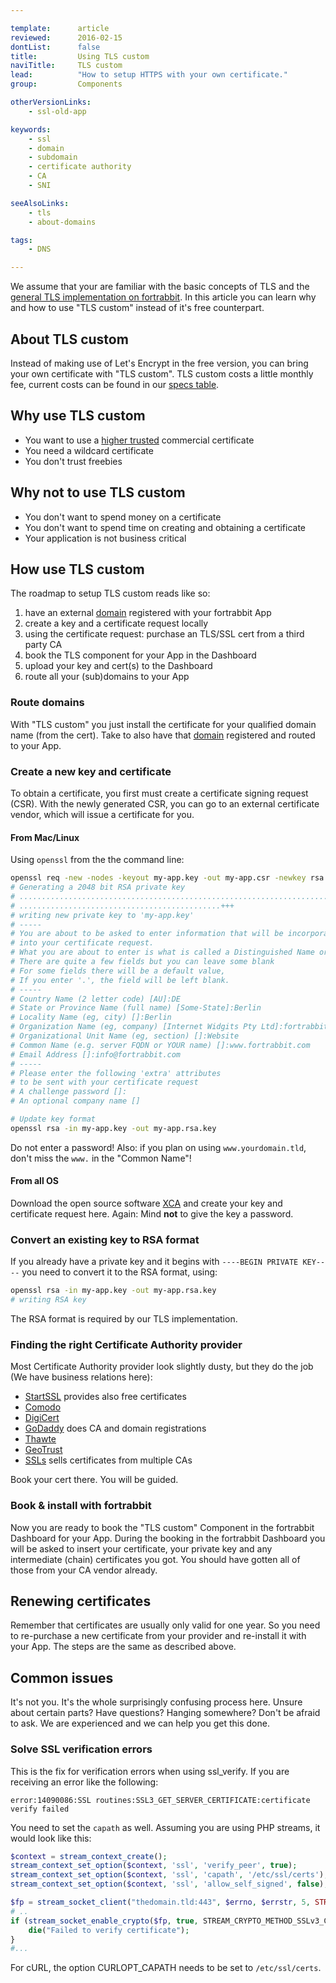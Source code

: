 ```yaml
---

template:      article
reviewed:      2016-02-15
dontList:      false
title:         Using TLS custom
naviTitle:     TLS custom
lead:          "How to setup HTTPS with your own certificate."
group:         Components

otherVersionLinks:
    - ssl-old-app

keywords:
    - ssl
    - domain
    - subdomain
    - certificate authority
    - CA
    - SNI

seeAlsoLinks:
    - tls
    - about-domains

tags:
    - DNS

---
```


We assume that your are familiar with the basic concepts of TLS and the [general TLS implementation on fortrabbit](/tls). In this article you can learn why and how to use "TLS custom" instead of it's free counterpart.

## About TLS custom

Instead of making use of Let's Encrypt in the free version, you can bring your own certificate with "TLS custom". TLS custom costs a little monthly fee, current costs can be found in our [specs table](https://www.fortrabbit.com/specs#tls).

## Why use TLS custom

* You want to use a [higher trusted](https://en.wikipedia.org/wiki/Extended_Validation_Certificate) commercial certificate
* You need a wildcard certificate
* You don't trust freebies

## Why not to use TLS custom

* You don't want to spend money on a certificate
* You don't want to spend time on creating and obtaining a certificate
* Your application is not business critical


## How use TLS custom

The roadmap to setup TLS custom reads like so:

1. have an external [domain](about-domains) registered with your fortrabbit App
2. create a key and a certificate request locally
3. using the certificate request: purchase an TLS/SSL cert from a third party CA
4. book the TLS component for your App in the Dashboard
5. upload your key and cert(s) to the Dashboard
5. route all your (sub)domains to your App


### Route domains

With "TLS custom" you just install the certificate for your qualified domain name (from the cert). Take to also have that [domain](about-domains) registered and routed to your App.


### Create a new key and certificate

To obtain a certificate, you first must create a certificate signing request (CSR). With the newly generated CSR, you can go to an external certificate vendor, which will issue a certificate for you.

#### From Mac/Linux

Using `openssl` from the the command line:

```bash
openssl req -new -nodes -keyout my-app.key -out my-app.csr -newkey rsa:2048
# Generating a 2048 bit RSA private key
# ..........................................................................................++
# .............................................+++
# writing new private key to 'my-app.key'
# -----
# You are about to be asked to enter information that will be incorporated
# into your certificate request.
# What you are about to enter is what is called a Distinguished Name or a DN.
# There are quite a few fields but you can leave some blank
# For some fields there will be a default value,
# If you enter '.', the field will be left blank.
# -----
# Country Name (2 letter code) [AU]:DE
# State or Province Name (full name) [Some-State]:Berlin
# Locality Name (eg, city) []:Berlin
# Organization Name (eg, company) [Internet Widgits Pty Ltd]:fortrabbit
# Organizational Unit Name (eg, section) []:Website
# Common Name (e.g. server FQDN or YOUR name) []:www.fortrabbit.com
# Email Address []:info@fortrabbit.com
# -----
# Please enter the following 'extra' attributes
# to be sent with your certificate request
# A challenge password []:
# An optional company name []

# Update key format
openssl rsa -in my-app.key -out my-app.rsa.key
```

Do not enter a password! Also: if you plan on using `www.yourdomain.tld`, don't miss the `www.` in the "Common Name"!

#### From all OS

Download the open source software [XCA](https://sourceforge.net/projects/xca/) and create your key and certificate request here. Again: Mind **not** to give the key a password.


### Convert an existing key to RSA format

If you already have a private key and it begins with `----BEGIN PRIVATE KEY----` you need to convert it to the RSA format, using:

```bash
openssl rsa -in my-app.key -out my-app.rsa.key
# writing RSA key
```

The RSA format is required by our TLS implementation.

### Finding the right Certificate Authority provider

Most Certificate Authority provider look slightly dusty, but they do the job (We have business relations here):

* [StartSSL](https://www.startssl.com/) provides also free certificates
* [Comodo](https://www.comodo.com/)
* [DigiCert](https://www.digicert.com/)
* [GoDaddy](https://www.godaddy.com/) does CA and domain registrations
* [Thawte](https://www.thawte.com/)
* [GeoTrust](https://www.geotrust.com/)
* [SSLs](https://www.ssls.com/) sells certificates from multiple CAs

Book your cert there. You will be guided.

### Book & install with fortrabbit

Now you are ready to book the "TLS custom" Component in the fortrabbit Dashboard for your App. During the booking in the fortrabbit Dashboard you will be asked to insert your certificate, your private key and any intermediate (chain) certificates you got. You should have gotten all of those from your CA vendor already.


## Renewing certificates

Remember that certificates are usually only valid for one year. So you need to re-purchase a new certificate from your provider and re-install it with your App. The steps are the same as described above.



## Common issues

It's not you. It's the whole surprisingly confusing process here. Unsure about certain parts? Have questions? Hanging somewhere? Don't be afraid to ask. We are experienced and we can help you get this done.


### Solve SSL verification errors

This is the fix for verification errors when using ssl_verify. If you are receiving an error like the following:

```
error:14090086:SSL routines:SSL3_GET_SERVER_CERTIFICATE:certificate verify failed
```
You need to set the `capath` as well. Assuming you are using PHP streams, it would look like this:
```php
$context = stream_context_create();
stream_context_set_option($context, 'ssl', 'verify_peer', true);
stream_context_set_option($context, 'ssl', 'capath', '/etc/ssl/certs'); # <<< that's the one
stream_context_set_option($context, 'ssl', 'allow_self_signed', false);

$fp = stream_socket_client("thedomain.tld:443", $errno, $errstr, 5, STREAM_CLIENT_CONNECT, $context);
# ..
if (stream_socket_enable_crypto($fp, true, STREAM_CRYPTO_METHOD_SSLv3_CLIENT) === false) {
    die("Failed to verify certificate");
}
#...
```

For cURL, the option CURLOPT_CAPATH needs to be set to `/etc/ssl/certs`.
